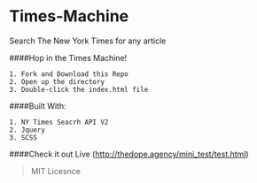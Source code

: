 # Times-Machine
Search The New York Times for any article

####Hop in the Times Machine!
```
1. Fork and Download this Repo
2. Open up the directory
3. Double-click the index.html file
```
####Built With:
```
1. NY Times Seacrh API V2
2. Jquery
3. SCSS
```
####Check it out Live
(http://thedope.agency/mini_test/test.html)

> MIT Licesnce
